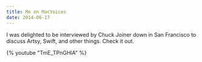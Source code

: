 ```yaml
---
title: Me on MacVoices
date: 2014-06-17
---
```


I was delighted to be interviewed by Chuck Joiner down in San Francisco to discuss Artsy, Swift, and other things. Check it out.

{% youtube "TmE_TPnGHlA" %}
